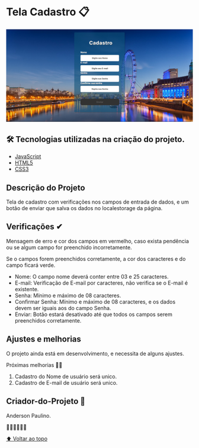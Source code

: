 # Tela Cadastro 📋
    
<img src="./img/capa.jpg">
  
## 🛠 Tecnologias utilizadas na criação do projeto.
- [JavaScript](https://www.javascript.com/)
- [HTML5](https://www.w3schools.com/html/default.asp)
- [CSS3](https://www.w3schools.com/css/default.asp)

## Descrição do Projeto

Tela de cadastro com verificações nos campos de entrada de dados, e um botão de enviar que salva os dados no localestorage da página.

## Verificações ✔

Mensagem de erro e cor dos campos em vermelho, caso exista pendência ou se algum campo for
preenchido incorretamente.

Se o campos forem preenchidos corretamente, a cor dos caracteres e do campo ficará verde.

- Nome:                                         O campo nome deverá conter entre 03 e 25 caracteres.
- E-mail:                Verificação de E-mail por caracteres, não verifica se o E-mail é existente.
- Senha:                                                           Mínimo e máximo de 08 caracteres.
- Confirmar Senha: Mínimo e máximo de 08 caracteres, e os dados devem ser iguais aos do campo Senha.
- Enviar:            Botão estará desativado até que todos os campos serem preenchidos corretamente.

## Ajustes e melhorias

O projeto ainda está em desenvolvimento, e necessita de alguns ajustes.

Próximas melhorias 👨‍🔧

1. Cadastro do Nome de usuário será unico.
2. Cadastro de E-mail de usuário será unico.

## Criador-do-Projeto 🚀 
Anderson Paulino. 

🐱‍👤🐱‍🏍🐱‍🚀

[⬆ Voltar ao topo](#tela-cadastro-)<br>
